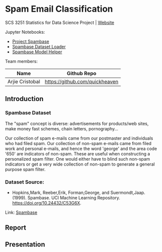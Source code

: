 # Spam Email Classification
SCS 3251 Statistics for Data Science Project | [Website](#)

Jupyter Notebooks:
* [Project Spambase](https://nbviewer.org/quickheaven/scs-3251-statistics-for-data-science/blob/5721d97fecd5b56f98a38e33a36ee0b459aff6af/project_spambase_nb.ipynb)
* [Spambase Dataset Loader](https://nbviewer.org/github/quickheaven/scs-3251-statistics-for-data-science/blob/5721d97fecd5b56f98a38e33a36ee0b459aff6af/spambase_dataset_loader_nb.ipynb)
* [Spambase Model Helper](https://nbviewer.org/github/quickheaven/scs-3251-statistics-for-data-science/blob/5721d97fecd5b56f98a38e33a36ee0b459aff6af/spambase_model_helper_nb.ipynb)


Team members:

| Name | Github Repo |
| --- | --- |
| Arjie Cristobal  | https://github.com/quickheaven |


## Introduction

### Spambase Dataset
The "spam" concept is diverse: advertisements for products/web sites, make money fast schemes, chain letters, pornography...
	
Our collection of spam e-mails came from our postmaster and individuals who had filed spam.  Our collection of non-spam e-mails came from filed work and personal e-mails, and hence the word 'george' and the area code '650' are indicators of non-spam.  These are useful when constructing a personalized spam filter.  One would either have to blind such non-spam indicators or get a very wide collection of non-spam to generate a general purpose spam filter.


### Dataset Source:

* Hopkins,Mark, Reeber,Erik, Forman,George, and Suermondt,Jaap. (1999). Spambase. UCI Machine Learning Repository. https://doi.org/10.24432/C53G6X.

Link: [Spambase](https://archive.ics.uci.edu/dataset/94/spambase)

## Report

## Presentation



